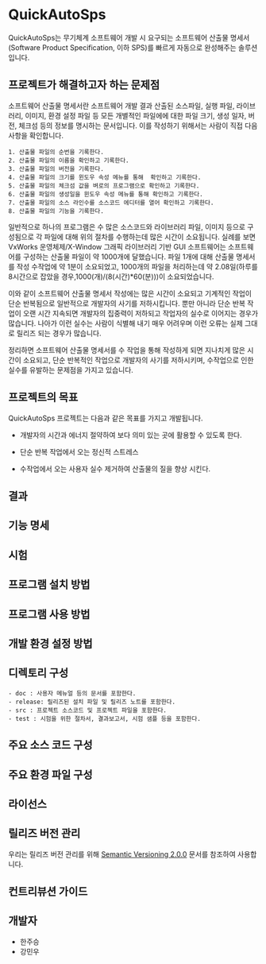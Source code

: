 ﻿# QuickAutoSps 

QuickAutoSps는 무기체계 소프트웨어 개발 시 요구되는 소프트웨어 산출물 명세서(Software Product Specification, 이하 SPS)를 빠르게 자동으로 완성해주는 솔루션입니다. 


## 프로젝트가 해결하고자 하는 문제점

소프트웨어 산출물 명세서란 소프트웨어 개발 결과 산출된 소스파일, 실행 파일, 라이브러리, 이미지, 환경 설정 파일 등 모든 개별적인 파일에에 대한 파일 크기, 생성 일자, 버전, 체크섬 등의 정보를 명시하는 문서입니다. 이를 작성하기 위해서는 사람이 직접 다음 사항을 확인합니다. 

    1. 산출물 파일의 순번을 기록한다. 
    2. 산출물 파일의 이름을 확인하고 기록한다. 
    3. 산출물 파일의 버전을 기록한다. 
    4. 산출물 파일의 크기를 윈도우 속성 메뉴를 통해  확인하고 기록한다.
    5. 산출물 파일의 체크섬 값을 벼로의 프로그램으로 확인하고 기록한다. 
    6. 산출물 파일의 생성일을 윈도우 속성 메뉴를 통해 확인하고 기록한다.
    7. 산출물 파일의 소스 라인수를 소스코드 에디터를 열어 확인하고 기록한다.
    8. 산출물 파일의 기능을 기록한다. 

일반적으로 하나의 프로그램은 수 많은 소스코드와 라이브러리 파일, 이미지 등으로 구성됨으로 각 파일에 대해 위의 절차를 수행하는데 많은 시간이 소요됩니다. 실례를 보면 VxWorks 운영체제/X-Window 그래픽 라이브러리 기반 GUI 소프트웨어는 소프트웨어를 구성하는 산출물 파일이 약 1000개에 달했습니다. 파일 1개에 대해 산출물 명세서를 작성 수작업에 약 1분이 소요되었고, 1000개의 파일을 처리하는데 약 2.08일(하루를 8시간으로 잡았을 경우,1000(개)/(8(시간)*60(분)))이 소요되었습니다. 

이와 같이 소프트웨어 산출물 명세서 작성에는 많은 시간이 소요되고 기계적인 작업이 단순 반복됨으로 일반적으로 개발자의 사기를 저하시킵니다. 뿐만 아니라 단순 반복 작업이 오랜 시간 지속되면 개발자의 집중력이 저하되고 작업자의 실수로 이어지는 경우가 많습니다. 나아가 이런 실수는 사람이 식별해 내기 매우 어려우며 이런 오류는 실제 그대로 릴리즈 되는 경우가 많습니다. 

정리하면 소프트웨어 산출물 명세서를 수 작업을 통해 작성하게 되면 지나치게 많은 시간이 소요되고, 단순 반복적인 작업으로 개발자의 사기를 저하시키며, 수작업으로 인한 실수를 유발하는 문제점을 가지고 있습니다. 


## 프로젝트의 목표 

QuickAutoSps 프로젝트는 다음과 같은 목표를 가지고 개발됩니다. 

- 개발자의 시간과 에너지 절약하여 보다 의미 있는 곳에 활용할 수 있도록 한다. 
  
- 단순 반복 작업에서 오는 정신적 스트레스

- 수작업에서 오는 사용자 실수 제거하여 산출물의 질을 향상 시킨다. 

## 결과


## 기능 명세 

## 시험 

## 프로그램 설치 방법

## 프로그램 사용 방법

## 개발 환경 설정 방법 

## 디렉토리 구성 
    - doc : 사용자 메뉴얼 등의 문서를 포함한다. 
    - release: 릴리즈된 설치 파일 및 릴리즈 노트를 포함한다. 
    - src : 프로젝트 소스코드 및 프로젝트 파일을 포함한다. 
    - test : 시험을 위한 절차서, 결과보고서, 시험 샘플 등을 포함한다. 

## 주요 소스 코드 구성

## 주요 환경 파일 구성

## 라이선스 

## 릴리즈 버전 관리 
우리는 릴리즈 버전 관리를 위해  [Semantic Versioning 2.0.0](<https://semver.org/>) 문서를 참조하여 사용합니다. 

## 컨트리뷰션 가이드 

## 개발자 
- 한주승
- 강민우 
